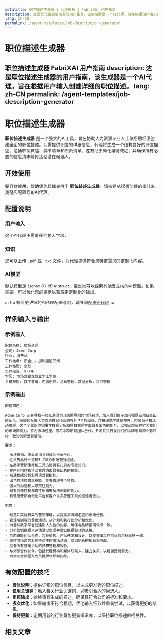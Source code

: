 ```yaml
---
metatitle: 职位描述生成器 | 代理模板 | FabriXAI 用户指南
description: 这是职位描述生成器的用户指南，该生成器是一个AI代理，旨在根据用户输入创建详细的职位描述。
lang: zh-CN
permalink: /agent-templates/job-description-generator
---
```


# 职位描述生成器

**职位描述生成器** FabriXAI 用户指南
description: 这是职位描述生成器的用户指南，该生成器是一个AI代理，旨在根据用户输入创建详细的职位描述。
lang: zh-CN
permalink: /agent-templates/job-description-generator
---

# 职位描述生成器

**职位描述生成器** 是一个强大的AI工具，旨在协助人力资源专业人士和招聘经理创建全面的职位描述。只需提供职位的详细信息，代理将生成一个结构良好的职位描述，包括职位概述、要求清单和职责清单。这有助于简化招聘流程，并确保所有必要的信息清晰地传达给潜在候选人。

## 开始使用

要开始使用，请确保您已经克隆了 **职位描述生成器**。请按照[从模板创建](/en-us/create-from-templates/)的指引来克隆和配置您的AI代理。

## 配置说明

### 用户输入

这个AI代理不需要任何输入字段。

### 知识

您可以上传 `.pdf` 或 `.txt` 文件，为代理提供符合您特定需求的定制化内容。

### AI模型

默认模型是 *Llama 3.1 8B Instruct*，但您也可以探索其他受支持的AI模型。如果需要，可以优化您的提示以获取更定制化的输出。

::: tip
有关更详细的AI代理配置说明，请参阅[配置AI代理](/en-us/configure-ai-agent/)
:::

## 样例输入与输出

### 示例输入

```
职位名称: 市场经理
公司: Acme Corp
行业: 消费品
工作地点: 旧金山，加利福尼亚州
工作性质: 全职
工作经验: 5-7年
学历: 市场营销或商业学士学位
关键技能: 数字营销，内容创作，活动管理，数据分析，项目管理
```

### 示例输出

```
职位描述：

Acme Corp 正在寻找一位充满活力且结果导向的市场经理，加入我们位于加利福尼亚州旧金山的团队。理想的候选人将在消费品行业拥有5-7年的经验，并精通数字营销策略、内容创作和活动管理。这个全职职位需要在数据分析和项目管理方面具备出色的能力，以推动增长并扩大我们的市场影响力。作为市场经理，您将与跨职能团队合作，开发并执行与我们的品牌愿景和业务目标一致的创新营销活动。

要求：

- 市场营销、商业或相关领域的学士学位。
- 在消费品行业拥有5-7年的市场营销经验。
- 在数字营销策略和工具方面拥有扎实的专业知识。
- 在内容创作和活动管理方面具备出色的技能。
- 精通数据分析和解读营销指标。
- 出色的项目管理技能，能够管理多个项目。
- 强大的沟通和人际交往能力。
- 具有创造性和战略性思维来解决问题的能力。
- 有使用营销自动化平台和客户关系管理工具的经验者优先。

职责：

- 制定并实施有效的营销策略，以提高品牌知名度和市场份额。
- 管理端到端的营销活动，从计划和执行到分析和优化。
- 为各种数字平台创建引人入胜的内容，确保与品牌指南保持一致。
- 分析营销数据以评估活动表现并做出数据驱动的决策。
- 与跨职能团队合作，包括销售、产品开发和设计，以使营销工作与业务目标保持一致。
- 监控市场趋势和竞争对手的市场活动，以识别新的机会和挑战。
- 监督所有营销活动的预算管理和报告。
- 与外部合作伙伴，包括代理机构和媒体联系人，建立关系，以增强营销努力。
- 为初级营销团队成员提供领导和指导。
```

## 有效配置的技巧

- **具体说明**：提供详细的职位信息，以生成更准确的职位描述。
- **使用关键词**：融入相关行业关键词，以吸引合适的候选人。
- **审核输出**：始终审核生成的描述，确保其符合公司的标准和要求。
- **多次优化**：如果输出不符合预期，优化输入细节并重新尝试，以获得更好的结果。
- **保持更新**：定期用新的行业趋势更新知识库，以保持职位描述的相关性。

## 相关文章
